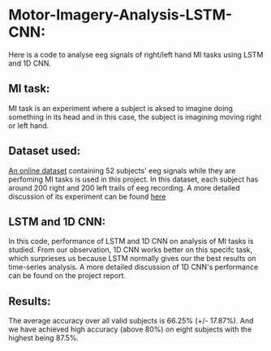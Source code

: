 # Motor-Imagery-Analysis-LSTM-CNN:
Here is a code to analyse eeg signals of right/left hand MI tasks using LSTM and 1D CNN. 

## MI task:
MI task is an experiment where a subject is aksed to imagine doing something in its head and in this case, the subject is imagining moving right or left hand.

## Dataset used:
[An online dataset](http://gigadb.org/dataset/100295) containing 52 subjects' eeg signals while they are perfoming MI tasks is used in this project. In this dataset, each subject has around 200 right and 200 left trails of eeg recording. A more detailed discussion of its experiment can be found [here](https://www.ncbi.nlm.nih.gov/pmc/articles/PMC5493744/#bib17) 

## LSTM and 1D CNN:
In this code, performance of LSTM and 1D CNN on analysis of MI tasks is studied. From our observation, 1D CNN works better on this specifc task, which surprieses us because LSTM normally gives our the best results on time-series analysis. A more detailed discussion of 1D CNN's performance can be found on the project report.

## Results:
The average accuracy over all valid subjects is 66.25% (+/- 17.87%). And we have achieved high accuracy (above 80%) on eight subjects with the highest being 87.5%.
